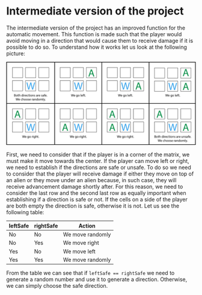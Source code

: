 # Intermediate version of the project
The intermediate version of the project has an improved function for the automatic movement. This function is made such that the player would avoid moving in a direction that would cause them to receive damage if it is possible to do so.
To understand how it works let us look at the following picture:

![Image showing how the algorithm works](Automatic_movement.jpg)

First, we need to consider that if the player is in a corner of the matrix, we must make it move towards the center.
If the player can move left or right, we need to establish if the directions are safe or unsafe. To do so we need to consider that the player will receive damage if either they move on top of an alien or they move under an alien because, in such case, they will receive advancement damage shortly after. For this reason, we need to consider the last row and the second last row as equally important when establishing if a direction is safe or not.
If the cells on a side of the player are both empty the direction is safe, otherwise it is not.
Let us see the following table:

| leftSafe | rightSafe | Action |
| -------- | --------- | ------ |
| No | No | We move randomly |
| No | Yes | We move right |
| Yes | No | We move left |
| Yes | Yes | We move randomly |

From the table we can see that if `leftSafe == rightSafe` we need to generate a random number and use it to generate a direction. Otherwise, we can simply choose the safe direction.